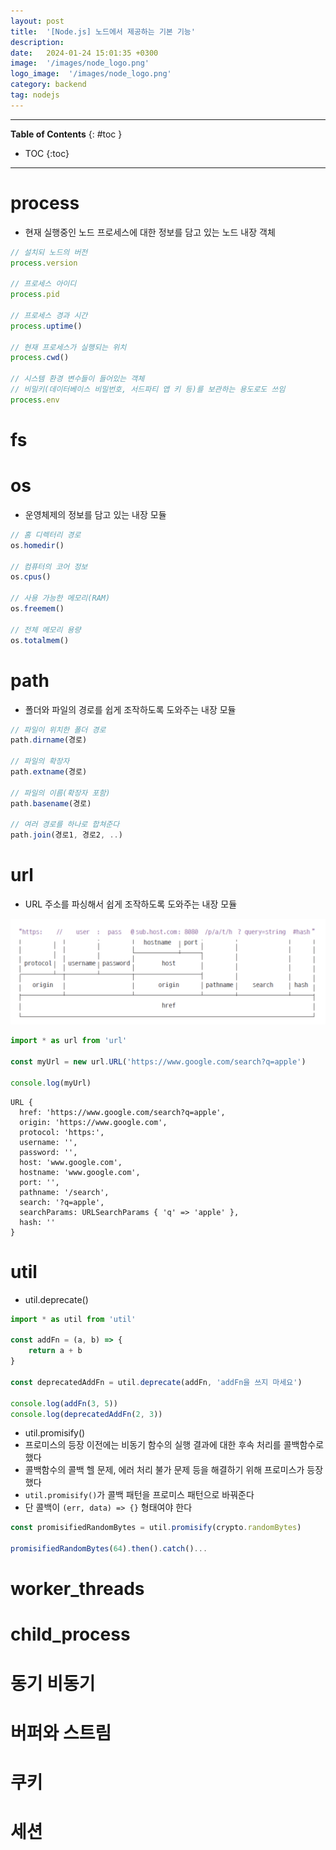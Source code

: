 ```yaml
---
layout: post
title:  '[Node.js] 노드에서 제공하는 기본 기능'
description: 
date:   2024-01-24 15:01:35 +0300
image:  '/images/node_logo.png'
logo_image:  '/images/node_logo.png'
category: backend
tag: nodejs
---
```

---

**Table of Contents**
{: #toc }
*  TOC
{:toc}

---

# process

- 현재 실행중인 노드 프로세스에 대한 정보를 담고 있는 노드 내장 객체

```js
// 설치되 노드의 버전
process.version

// 프로세스 아이디
process.pid

// 프로세스 경과 시간
process.uptime()

// 현재 프로세스가 실행되는 위치
process.cwd()

// 시스템 환경 변수들이 들어있는 객체
// 비밀키(데이터베이스 비밀번호, 서드파티 앱 키 등)를 보관하는 용도로도 쓰임
process.env
```

# fs

# os

- 운영체제의 정보를 담고 있는 내장 모듈

```js
// 홈 디렉터리 경로
os.homedir()

// 컴퓨터의 코어 정보
os.cpus()

// 사용 가능한 메모리(RAM)
os.freemem()

// 전체 메모리 용량
os.totalmem()
```

# path

- 폴더와 파일의 경로를 쉽게 조작하도록 도와주는 내장 모듈

```js
// 파일이 위치한 폴더 경로
path.dirname(경로)

// 파일의 확장자
path.extname(경로)

// 파일의 이름(확장자 포함)
path.basename(경로)

// 여러 경로를 하나로 합쳐준다
path.join(경로1, 경로2, ..)
```

# url

- URL 주소를 파싱해서 쉽게 조작하도록 도와주는 내장 모듈

![](/images/node_basic_1.png)

```js
import * as url from 'url'

const myUrl = new url.URL('https://www.google.com/search?q=apple')

console.log(myUrl)
```

```
URL {
  href: 'https://www.google.com/search?q=apple',
  origin: 'https://www.google.com',
  protocol: 'https:',
  username: '',
  password: '',
  host: 'www.google.com',
  hostname: 'www.google.com',
  port: '',
  pathname: '/search',
  search: '?q=apple',
  searchParams: URLSearchParams { 'q' => 'apple' },
  hash: ''
}
```

# util

- util.deprecate()

```js
import * as util from 'util'

const addFn = (a, b) => {
    return a + b
}

const deprecatedAddFn = util.deprecate(addFn, 'addFn을 쓰지 마세요')

console.log(addFn(3, 5))
console.log(deprecatedAddFn(2, 3))
```

- util.promisify()
- 프로미스의 등장 이전에는 비동기 함수의 실행 결과에 대한 후속 처리를 콜백함수로 했다
- 콜백함수의 콜백 헬 문제, 에러 처리 불가 문제 등을 해결하기 위해 프로미스가 등장했다
- `util.promisify()`가 콜백 패턴을 프로미스 패턴으로 바꿔준다
- 단 콜백이 `(err, data) => {}` 형태여야 한다

```js
const promisifiedRandomBytes = util.promisify(crypto.randomBytes)

promisifiedRandomBytes(64).then().catch()...
```

# worker_threads

# child_process

# 동기 비동기

# 버퍼와 스트림

# 쿠키

# 세션